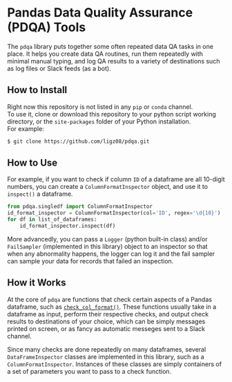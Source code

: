 # Pandas Data Quality Assurance (PDQA) Tools

The `pdqa` library puts together some often repeated data QA tasks in one place.
It helps you create data QA routines, run them repeatedly with minimal manual typing, 
and log QA results to a variety of destinations such as log files or Slack feeds (as a bot).

## How to Install
Right now this repository is not listed in any `pip` or `conda` channel.  
To use it, clone or download this repository to your python script working directory, or the `site-packages` folder of your Python installation.  
For example:
```bash
$ git clone https://github.com/ligz08/pdqa.git
```

## How to Use
For example, if you want to check if column `ID` of a dataframe are all 10-digit numbers, you can create a `ColumnFormatInspector` object, and use it to `inspect()` a dataframe.
```python
from pdqa.singledf import ColumnFormatInspector
id_format_inspector = ColumnFormatInspector(col='ID', regex='\d{10}')
for df in list_of_dataframes:
    id_format_inspector.inspect(df)
```
More advancedly, you can pass a `Logger` (python built-in class) and/or `FailSampler` (implemented in this library) object to an inspector so that when any abnormality happens, the logger can log it and the fail sampler can sample your data for records that failed an inspection.


## How it Works
At the core of `pdqa` are functions that check certain aspects of a Pandas dataframe, such as [`check_col_format()`](singledf.py#L9). These functions usually take in a dataframe as input, perform their respective checks, and output check results to destinations of your choice, which can be simply messages printed on screen, or as fancy as automatic messeges sent to a Slack channel.

Since many checks are done repeatedly on many dataframes, several `DataFrameInspector` classes are implemented in this library, such as a `ColumnFormatInspector`. Instances of these classes are simply containers of a set of parameters you want to pass to a check function.